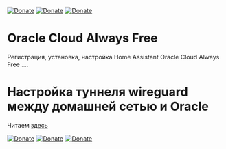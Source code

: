 [![Donate](https://img.shields.io/badge/donate-Pizza-yellow.svg)](https://www.buymeacoffee.com/ntguest)
[![Donate](https://img.shields.io/badge/donate-Yandex-blueviolet.svg)](https://yoomoney.ru/to/410011383527168)
[![Donate](https://img.shields.io/badge/ask-Telegram-blue.svg)](https://t.me/avkulikoff)

# Oracle Cloud Always Free

Регистрация, установка, настройка Home Assistant Oracle Cloud Always Free ....


# Настройка туннеля wireguard между домашней сетью и Oracle

Читаем [здесь](https://github.com/ntguest/oracle-cloud-always-free/blob/main/wireguard-oracle-keenetic.md)

[![Donate](https://img.shields.io/badge/donate-Pizza-yellow.svg)](https://www.buymeacoffee.com/ntguest)
[![Donate](https://img.shields.io/badge/donate-Yandex-blueviolet.svg)](https://yoomoney.ru/to/410011383527168)
[![Donate](https://img.shields.io/badge/ask-Telegram-blue.svg)](https://t.me/avkulikoff)
